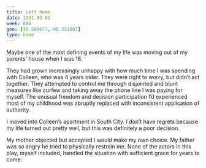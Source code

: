 ```yaml
---
title: Left home
date: 1991-03-01
week: 886
geo: [38.589677,-90.251807]
type: home
---
```


Maybe one of the most defining events of my life was moving out of my parents’ house when I was 16.

They had grown increasingly unhappy with how much time I was spending with Colleen, who was 4 years older. They were right to worry, but didn’t act together. They attempted to control me through disjointed and blunt measures like curfew and taking away the phone line I was paying for myself. The unusual freedom and decision participation I’d experienced most of my childhood was abruptly replaced with inconsistent application of authority.

I moved into Colleen’s apartment in South City. I don’t have regrets because my life turned out pretty well, but this was definitely a poor decision. 

My mother objected but accepted I would make my own choice. My father was so angry he tried to physically restrain me. None of the actors in this play, myself included, handled the situation with sufficient grace for years to come.
